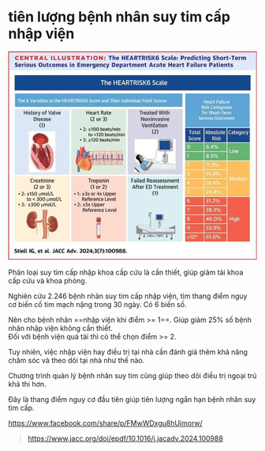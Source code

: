 # tiên lượng bệnh nhân suy tim cấp nhập viện  
  
![tiên lượng bệnh nhân suy tim cấp nhập viện-20240609153811192.webp](../200%20FILES/201%20Image/ti%C3%AAn%20l%C6%B0%E1%BB%A3ng%20b%E1%BB%87nh%20nh%C3%A2n%20suy%20tim%20c%E1%BA%A5p%20nh%E1%BA%ADp%20vi%E1%BB%87n-20240609153811192.webp)  
  
Phân loại suy tim cấp nhập khoa cấp cứu là cần thiết, giúp giảm tải khoa cấp cứu và khoa phòng.    
    
Nghiên cứu 2.246 bệnh nhân suy tim cấp nhập viện, tìm thang điểm nguy cơ biến cố tim mạch nặng trong 30 ngày. Có 6 biến số.    
    
Nên cho bệnh nhân ==nhập viện khi điểm >= 1==. Giúp giảm 25% số bệnh nhân nhập viện không cần thiết.    
Đối với bệnh viện quá tải thì có thể chọn điểm >= 2.    
    
Tuy nhiên, việc nhập viện hay điều trị tại nhà cần đánh giá thêm khả năng chăm sóc và theo dõi tại nhà như thế nào.    
    
Chương trình quản lý bệnh nhân suy tim cũng giúp theo dõi điều trị ngoại trú khả thi hơn.    
    
Đây là thang điểm nguy cơ đầu tiên giúp tiên lượng ngắn hạn bệnh nhân suy tim cấp.  
  
https://www.facebook.com/share/p/FMwWDxgu8hUjmorw/  
  
> https://www.jacc.org/doi/epdf/10.1016/j.jacadv.2024.100988